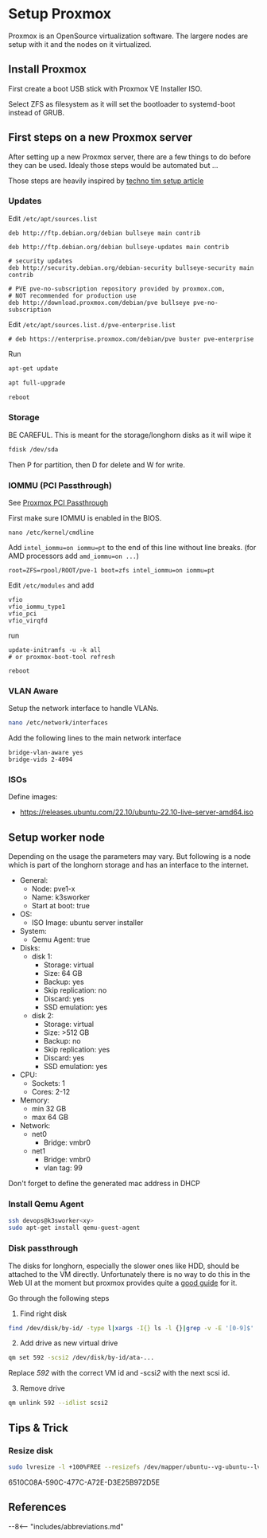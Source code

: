 # Setup Proxmox

Proxmox is an OpenSource virtualization software. The largere nodes are setup
with it and the nodes on it virtualized.


## Install Proxmox

First create a boot USB stick with Proxmox VE Installer ISO.

Select ZFS as filesystem as it will set the bootloader to systemd-boot instead of GRUB.


## First steps on a new Proxmox server

After setting up a new Proxmox server, there are a few things to do before they
can be used. Idealy those steps would be automated but ...

Those steps are heavily inspired by [techno tim setup article][tt-proxmox]


### Updates

Edit `/etc/apt/sources.list`

```shell
deb http://ftp.debian.org/debian bullseye main contrib

deb http://ftp.debian.org/debian bullseye-updates main contrib

# security updates
deb http://security.debian.org/debian-security bullseye-security main contrib

# PVE pve-no-subscription repository provided by proxmox.com,
# NOT recommended for production use
deb http://download.proxmox.com/debian/pve bullseye pve-no-subscription
```

Edit `/etc/apt/sources.list.d/pve-enterprise.list`

```shell
# deb https://enterprise.proxmox.com/debian/pve buster pve-enterprise
```

Run

``` bash
apt-get update

apt full-upgrade

reboot
```

### Storage

BE CAREFUL. This is meant for the storage/longhorn disks as it will wipe it

``` bash title="select the correct disk device"
fdisk /dev/sda
```

Then P for partition, then D for delete and W for write.

### IOMMU  (PCI Passthrough)

See [Proxmox PCI Passthrough](https://pve.proxmox.com/wiki/Pci_passthrough)

First make sure IOMMU is enabled in the BIOS.

`nano /etc/kernel/cmdline`

Add `intel_iommu=on iommu=pt` to the end of this line without line breaks. (for
AMD processors add `amd_iommu=on ...`)

```shell
root=ZFS=rpool/ROOT/pve-1 boot=zfs intel_iommu=on iommu=pt
```

Edit `/etc/modules` and add

```shell
vfio
vfio_iommu_type1
vfio_pci
vfio_virqfd
```

run

```shell
update-initramfs -u -k all
# or proxmox-boot-tool refresh

reboot
```

### VLAN Aware

Setup the network interface to handle VLANs.

```bash
nano /etc/network/interfaces
```

Add the following lines to the main network interface

```shell
bridge-vlan-aware yes
bridge-vids 2-4094
```


### ISOs

Define images:

* https://releases.ubuntu.com/22.10/ubuntu-22.10-live-server-amd64.iso


## Setup worker node

Depending on the usage the parameters may vary. But following is a node which is
part of the longhorn storage and has an interface to the internet.

* General:
  * Node: pve1-x
  * Name: k3sworker
  * Start at boot: true
* OS:
  * ISO Image: ubuntu server installer
* System:
  * Qemu Agent: true
* Disks:
  * disk 1:
    * Storage: virtual
    * Size: 64 GB
    * Backup: yes
    * Skip replication: no
    * Discard: yes
    * SSD emulation: yes
  * disk 2:
    * Storage: virtual
    * Size: >512 GB
    * Backup: no
    * Skip replication: yes
    * Discard: yes
    * SSD emulation: yes
* CPU:
  * Sockets: 1
  * Cores: 2-12
* Memory:
  * min 32 GB
  * max 64 GB
* Network:
  * net0
    * Bridge: vmbr0
  * net1
    * Bridge: vmbr0
    * vlan tag: 99

Don't forget to define the generated mac address in DHCP


### Install Qemu Agent

```bash
ssh devops@k3sworker<xy>
sudo apt-get install qemu-guest-agent
```


### Disk passthrough

The disks for longhorn, especially the slower ones like HDD, should be attached to the VM directly.
Unfortunately there is no way to do this in the Web UI at the moment but proxmox provides quite a 
[good guide][proxmox-passthrough] for it.

Go through the following steps

1. Find right disk

```bash
find /dev/disk/by-id/ -type l|xargs -I{} ls -l {}|grep -v -E '[0-9]$' |sort -k11|cut -d' ' -f9,10,11,12
```

2. Add drive as new virtual drive

```bash
qm set 592 -scsi2 /dev/disk/by-id/ata-...
```
Replace *592* with the correct VM id and -scsi*2* with the next scsi id.

3. Remove drive

```bash
qm unlink 592 --idlist scsi2
```

## Tips & Trick

### Resize disk

```bash
sudo lvresize -l +100%FREE --resizefs /dev/mapper/ubuntu--vg-ubuntu--lv
```

6510C08A-590C-477C-A72E-D3E25B972D5E

## References

[tt-proxmox]: https://docs.technotim.live/posts/first-11-things-proxmox/
[proxmox-passthrough]: https://pve.proxmox.com/wiki/Passthrough_Physical_Disk_to_Virtual_Machine_(VM)



--8<-- "includes/abbreviations.md"
